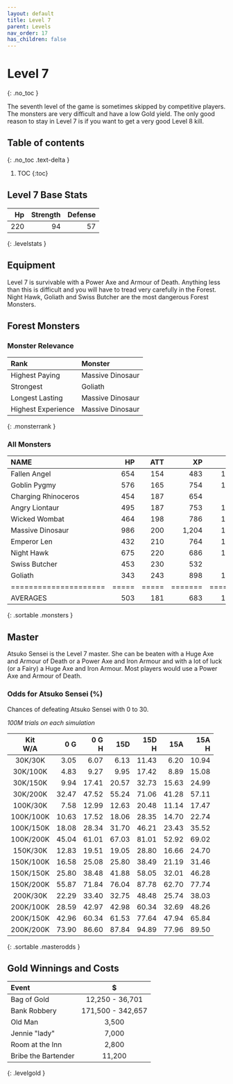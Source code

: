 ```yaml
---
layout: default
title: Level 7
parent: Levels
nav_order: 17
has_children: false
---
```

# Level 7
{: .no_toc }

The seventh level of the game is sometimes skipped by competitive players. The monsters are very difficult and have a low Gold yield. The only good reason to stay in Level 7 is if you want to get a very good Level 8 kill.

## Table of contents
{: .no_toc .text-delta }

1. TOC
{:toc}

## Level 7 Base Stats

|  Hp | Strength | Defense |
|----:|---------:|--------:|
| 220 |       94 |      57 |
{: .levelstats }
  
## Equipment

Level 7 is survivable with a Power Axe and Armour of Death. Anything less than this is difficult and you will have to tread very carefully in the Forest. Night Hawk, Goliath and Swiss Butcher are the most dangerous Forest Monsters.

## Forest Monsters

### Monster Relevance

| Rank               | Monster          |
|:-------------------|:-----------------|
| Highest Paying     | Massive Dinosaur |
| Strongest          | Goliath          |
| Longest Lasting    | Massive Dinosaur |
| Highest Experience | Massive Dinosaur |
{: .monsterrank }
  
### All Monsters

| NAME                |  HP | ATT |    XP |   GOLD | RARE | WEAPON              | 
|:--------------------|----:|----:|------:|-------:|:-----|:--------------------|
| Fallen Angel        | 654 | 154 |   483 | 12,339 | No   | Throwing Halos      | 
| Goblin Pygmy        | 576 | 165 |   754 | 13,252 | No   | Death Squeeze       | 
| Charging Rhinoceros | 454 | 187 |   654 |  9,853 | Yes  | Rather Large Horn   | 
| Angry Liontaur      | 495 | 187 |   753 | 13,259 | No   | Arms And Teeth      | 
| Wicked Wombat       | 464 | 198 |   786 | 13,283 | No   | Dark Wombats Curse  | 
| Massive Dinosaur    | 986 | 200 | 1,204 | 16,753 | No   | Gaping Jaws         | 
| Emperor Len         | 432 | 210 |   764 | 12,043 | No   | Lightning Bull Whip | 
| Night Hawk          | 675 | 220 |   686 | 10,433 | No   | Blood Red Talons    | 
| Swiss Butcher       | 453 | 230 |   532 |  8,363 | No   | Meat Cleaver        | 
| Goliath             | 343 | 243 |   898 | 14,322 | No   | Six Fingered Fist   | 
|=====================|=====|=====|=======|========|======|=====================|
| AVERAGES            | 503 | 181 |   683 | 11,264 |      |                     | 
{: .sortable .monsters }
  
## Master

Atsuko Sensei is the Level 7 master. She can be beaten with a Huge Axe and Armour of Death or a Power Axe and Iron Armour and with a lot of luck (or a Fairy) a Huge Axe and Iron Armour. Most players would use a Power Axe and Armour of Death.

### Odds for Atsuko Sensei (%)

Chances of defeating Atsuko Sensei with 0 to 30.  
  
*100M trials on each simulation*

| Kit<br>W/A |   0 G | 0 G<br>H | 15D<br> | 15D<br>H | 15A<br> | 15A<br>H |
|:----------:|------:|---------:|--------:|---------:|--------:|---------:|
| 30K/30K    |  3.05 |     6.07 |    6.13 |    11.43 |    6.20 |    10.94 |
| 30K/100K   |  4.83 |     9.27 |    9.95 |    17.42 |    8.89 |    15.08 |
| 30K/150K   |  9.94 |    17.41 |   20.57 |    32.73 |   15.63 |    24.99 |
| 30K/200K   | 32.47 |    47.52 |   55.24 |    71.06 |   41.28 |    57.11 |
| 100K/30K   |  7.58 |    12.99 |   12.63 |    20.48 |   11.14 |    17.47 |
| 100K/100K  | 10.63 |    17.52 |   18.06 |    28.35 |   14.70 |    22.74 |
| 100K/150K  | 18.08 |    28.34 |   31.70 |    46.21 |   23.43 |    35.52 |
| 100K/200K  | 45.04 |    61.01 |   67.03 |    81.01 |   52.92 |    69.02 |
| 150K/30K   | 12.83 |    19.51 |   19.05 |    28.80 |   16.66 |    24.70 |
| 150K/100K  | 16.58 |    25.08 |   25.80 |    38.49 |   21.19 |    31.46 |
| 150K/150K  | 25.80 |    38.48 |   41.88 |    58.05 |   32.01 |    46.28 |
| 150K/200K  | 55.87 |    71.84 |   76.04 |    87.78 |   62.70 |    77.74 |
| 200K/30K   | 22.29 |    33.40 |   32.75 |    48.48 |   25.74 |    38.03 |
| 200K/100K  | 28.59 |    42.97 |   42.98 |    60.34 |   32.69 |    48.26 |
| 200K/150K  | 42.96 |    60.34 |   61.53 |    77.64 |   47.94 |    65.84 |
| 200K/200K  | 73.90 |    86.60 |   87.84 |    94.89 |   77.96 |    89.50 |
{: .sortable .masterodds }
  
## Gold Winnings and Costs

| Event               | $                 |
|:--------------------|:-----------------:|
| Bag of Gold         | 12,250 - 36,701   |
| Bank Robbery        | 171,500 - 342,657 |
| Old Man             | 3,500             |
| Jennie "lady"       | 7,000             |
| Room at the Inn     | 2,800             |
| Bribe the Bartender | 11,200            |
{: .levelgold }
  

